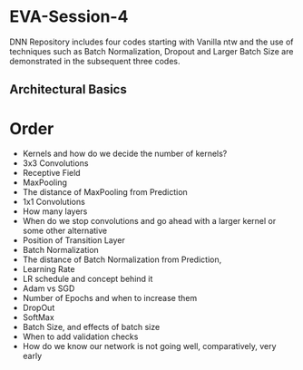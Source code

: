 # EVA-Session-4
DNN Repository includes four codes starting with Vanilla ntw and the use of techniques such as Batch Normalization, Dropout and Larger Batch Size are demonstrated in the subsequent three codes.   

## Architectural Basics

# Order
* Kernels and how do we decide the number of kernels?
* 3x3 Convolutions
* Receptive Field
* MaxPooling
* The distance of MaxPooling from Prediction
* 1x1 Convolutions
* How many layers
* When do we stop convolutions and go ahead with a larger kernel or some other alternative 
* Position of Transition Layer
* Batch Normalization
* The distance of Batch Normalization from Prediction,
* Learning Rate
* LR schedule and concept behind it
* Adam vs SGD
* Number of Epochs and when to increase them
* DropOut
* SoftMax
* Batch Size, and effects of batch size
* When to add validation checks
* How do we know our network is not going well, comparatively, very early
